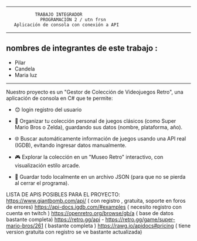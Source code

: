 --------------------------------------------
               TRABAJO INTEGRADOR
                 PROGRAMACIÓN 2 / utn frsn
       Aplicación de consola con conexión a API
---------------------------


## nombres de integrantes de este trabajo :

*  Pilar
* Candela
* Maria luz
----------------------------------------
Nuestro proyecto es un "Gestor de Colección de Videojuegos Retro", una aplicación de consola en C# que te permite:
* 😊 login registro del usuario
  
* 📂 Organizar tu colección personal de juegos clásicos (como Super Mario Bros o Zelda), guardando sus datos (nombre, plataforma, año).

* 🌐 Buscar automáticamente información de juegos usando una API real (IGDB), evitando ingresar datos manualmente.

* 🎮 Explorar la colección en un "Museo Retro" interactivo, con visualización estilo arcade.

* 💾 Guardar todo localmente en un archivo JSON (para que no se pierda al cerrar el programa).

LISTA DE APIS POSIBLES PARA EL PROYECTO:
https://www.giantbomb.com/api/  ( con registro , gratuita, soporte en foros de errores) 
https://api-docs.igdb.com/#examples ( necesito registro con cuenta en twitch ) 
https://openretro.org/browse/gb/a ( base de datos bastante completa) 
https://retro.gg/api      -  https://retro.gg/game/super-mario-bros/261  ( bastante completa ) 
https://rawg.io/apidocs#pricing ( tiene version gratuita con registro  se ve bastante actualizada)
